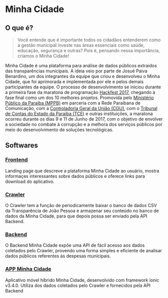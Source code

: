 # Minha Cidade
## O que é?
> Você entende que é importante todos os cidadãos entenderem como a gestão municipal investe nas áreas essenciais como saúde, educação, segurança e outras? Pois é, pensando nessa importância, criamos o Minha Cidade!

Minha Cidade é uma plataforma para análise de dados públicos extraidos das transparências municipais. A ideia veio por parte de Josué Paiva Benardino, um dos integrantes da equipe que criou e desenvolveu o Minha Cidade, que foi aprimorada e implementada por ele e pelos demais participantes da equipe. O processo de desenvolvimento se iniciou durante a primeira fase da maratona de programação [Hackfest 2017](http://hackfest.com.br/), chegando à fase final como um dos 10 melhores projetos. Promovida pelo [Ministério Público da Paraíba (MPPB)](http://www.mppb.mp.br/) em parceria com a Rede Paraibana de Comunicação, com a [Controladoria Geral da União (CGU)](http://www.cgu.gov.br/), com o [Tribunal de Contas do Estado da Paraíba (TCE)](https://portal.tce.pb.gov.br/) e outras instituições, a maratona ocorreu durante os dias 9 e 11 de Junho de 2017, com o objetivo de envolver a sociedade no combate à corrupção e a melhora dos serviços públicos por meio do desenvolvimento de soluções tecnológicas.

## Softwares

### [Frontend](https://github.com/minha-cidade/frontend)
Landing page que descreve a plataforma Minha Cidade ao usuário, mostra informaçes interessantes sobre dados públicos e oferece links para download do aplicativo.

### [Crawler](https://github.com/minha-cidade/crawler)
O Crawler tem a função de periodicamente baixar o banco de dados CSV da Transparência de João Pessoa e armazenar seu conteúdo no banco de dados da Minha Cidade, para que depois possa ser enviado pela API Backend.

### [Backend](https://github.com/minha-cidade/backend)
O Backend Minha Cidade expõe uma API de fácil acesso aos dados coletados pelo Crawler, provendo uma forma simples e eficiente de analisar dados públicos referentes às despesas municipais.
       
### [APP Minha Cidade](https://github.com/minha-cidade/app-movel-hibrido)
Aplicativo móvel híbrido Minha Cidade, desenvolvido com framework ionic v3.4.0. Utiliza dos dados coletados pelo Crawler e fornecidos pela API Backend
